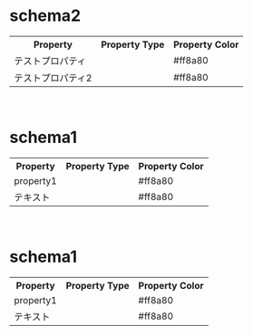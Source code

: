 <h1>schema2</h1>
<table>
  <tr>
    <th>Property</th>
    <th>Property Type</th>
    <th>Property Color</th>
  </tr>
  
  <tr>
    <td>テストプロパティ</td>
    <td></td>
    <td>#ff8a80</td>
  </tr>
  
  <tr>
    <td>テストプロパティ2</td>
    <td></td>
    <td>#ff8a80</td>
  </tr>
  
</table>
<br>
<h1>schema1</h1>
<table>
  <tr>
    <th>Property</th>
    <th>Property Type</th>
    <th>Property Color</th>
  </tr>
  
  <tr>
    <td>property1</td>
    <td></td>
    <td>#ff8a80</td>
  </tr>
  
  <tr>
    <td>テキスト</td>
    <td></td>
    <td>#ff8a80</td>
  </tr>
  
</table>
<br>
<h1>schema1</h1>
<table>
  <tr>
    <th>Property</th>
    <th>Property Type</th>
    <th>Property Color</th>
  </tr>
  
  <tr>
    <td>property1</td>
    <td></td>
    <td>#ff8a80</td>
  </tr>
  
  <tr>
    <td>テキスト</td>
    <td></td>
    <td>#ff8a80</td>
  </tr>
  
</table>
